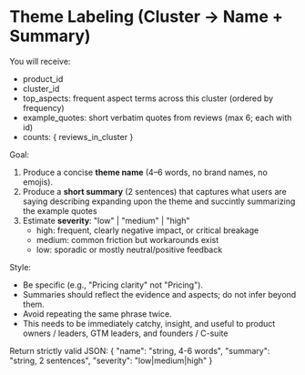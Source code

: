 # Theme Labeling (Cluster → Name + Summary)

You will receive:
- product_id
- cluster_id
- top_aspects: frequent aspect terms across this cluster (ordered by frequency)
- example_quotes: short verbatim quotes from reviews (max 6; each with id)
- counts: { reviews_in_cluster }

Goal:
1) Produce a concise **theme name** (4–6 words, no brand names, no emojis).
2) Produce a **short summary** (2 sentences) that captures what users are saying describing expanding upon the theme and succintly summarizing the example quotes
3) Estimate **severity**: "low" | "medium" | "high"
   - high: frequent, clearly negative impact, or critical breakage
   - medium: common friction but workarounds exist
   - low: sporadic or mostly neutral/positive feedback

Style:
- Be specific (e.g., "Pricing clarity" not "Pricing").
- Summaries should reflect the evidence and aspects; do not infer beyond them.
- Avoid repeating the same phrase twice.
- This needs to be immediately catchy, insight, and useful to product owners / leaders, GTM leaders, and founders / C-suite

Return strictly valid JSON:
{
  "name": "string, 4-6 words",
  "summary": "string, 2 sentences",
  "severity": "low|medium|high"
}